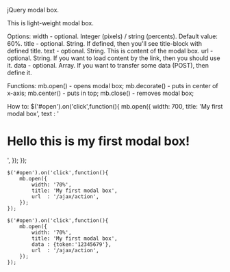 jQuery modal box.

This is light-weight modal box.

Options:
	width - optional. Integer (pixels) / string (percents). Default value: 60%.
	title - optional. String. If defined, then you'll see title-block with defined title.
	text  - optional. String. This is content of the modal box.
	url   - optional. String. If you want to load content by the link, then you should use it.
	data  - optional. Array. If you want to transfer some data (POST), then define it.

Functions:
	mb.open() - opens modal box;
	mb.decorate() - puts in center of x-axis;
	mb.center() - puts in top;
	mb.close() - removes modal box;

How to:
	$('#open').on('click',function(){
		mb.open({
			width: 700,
			title: 'My first modal box',
			text : '<h1>Hello this is my first modal box!</h1>',
		});
	});

	$('#open').on('click',function(){
		mb.open({
			width: '70%',
			title: 'My first modal box',
			url  : '/ajax/action',
		});
	});

	$('#open').on('click',function(){
		mb.open({
			width: '70%',
			title: 'My first modal box',
			data : {token:'12345679'},
			url  : '/ajax/action',
		});
	});